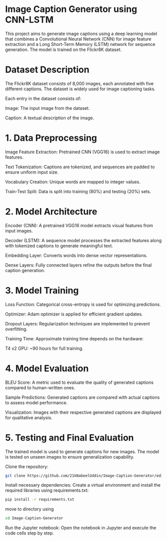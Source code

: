 # Image Caption Generator using CNN-LSTM

This project aims to generate image captions using a deep learning model that combines a Convolutional Neural Network (CNN) for image feature extraction and a Long Short-Term Memory (LSTM) network for sequence generation. The model is trained on the Flickr8K dataset.

# Dataset Description

The Flickr8K dataset consists of 8,000 images, each annotated with five different captions. The dataset is widely used for image captioning tasks.

Each entry in the dataset consists of:

Image: The input image from the dataset.

Caption: A textual description of the image.

# 1. Data Preprocessing

Image Feature Extraction: Pretrained CNN (VGG16) is used to extract image features.

Text Tokenization: Captions are tokenized, and sequences are padded to ensure uniform input size.

Vocabulary Creation: Unique words are mapped to integer values.

Train-Test Split: Data is split into training (80%) and testing (20%) sets.

# 2. Model Architecture

Encoder (CNN): A pretrained VGG16 model extracts visual features from input images.

Decoder (LSTM): A sequence model processes the extracted features along with tokenized captions to generate meaningful text.

Embedding Layer: Converts words into dense vector representations.

Dense Layers: Fully connected layers refine the outputs before the final caption generation.

# 3. Model Training

Loss Function: Categorical cross-entropy is used for optimizing predictions.

Optimizer: Adam optimizer is applied for efficient gradient updates.

Dropout Layers: Regularization techniques are implemented to prevent overfitting.

Training Time: Approximate training time depends on the hardware:

T4 x2 GPU: ~90 hours for full training.

# 4. Model Evaluation

BLEU Score: A metric used to evaluate the quality of generated captions compared to human-written ones.

Sample Predictions: Generated captions are compared with actual captions to assess model performance.

Visualization: Images with their respective generated captions are displayed for qualitative analysis.

# 5. Testing and Final Evaluation

The trained model is used to generate captions for new images. The model is tested on unseen images to ensure generalization capability.

Clone the repository:
```bash
git clone https://github.com/21kNabeelUddin/Image-Caption-Generator/edit/main/README.md
```


Install necessary dependencies: Create a virtual environment and install the required libraries using requirements.txt:
```bash
pip install -r requirements.txt
```

move to directory using
```bash
cd Image-Caption-Generator
```

Run the Jupyter notebook: Open the notebook in Jupyter and execute the code cells step by step.
